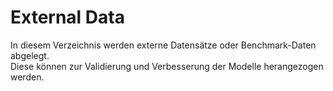 # External Data

In diesem Verzeichnis werden externe Datensätze oder Benchmark-Daten abgelegt.  
Diese können zur Validierung und Verbesserung der Modelle herangezogen werden.

